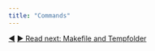 ```yaml
---
title: "Commands"
---
```




<div class="bottom-nav">
<a href="templates.html" title="Back to: Templates">◀</a> <a href="makefile-and-temp-folder.html" title="">▶ Read next: Makefile and Tempfolder</a>
</div>


<script type="text/javascript">
Mousetrap.bind('g n', function() {
    window.location.href = 'makefile-and-temp-folder.html';
    return false;
});
</script>

